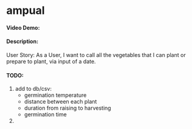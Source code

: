 # ampual
#### Video Demo: <URL HERE>
#### Description:
User Story: As a User, I want to call all the vegetables that I can plant or prepare to plant,
via input of a date.


#### TODO:
1. add to db/csv:
    - germination temperature
    - distance between each plant
    - duration from raising to harvesting
    - germination time
2.
